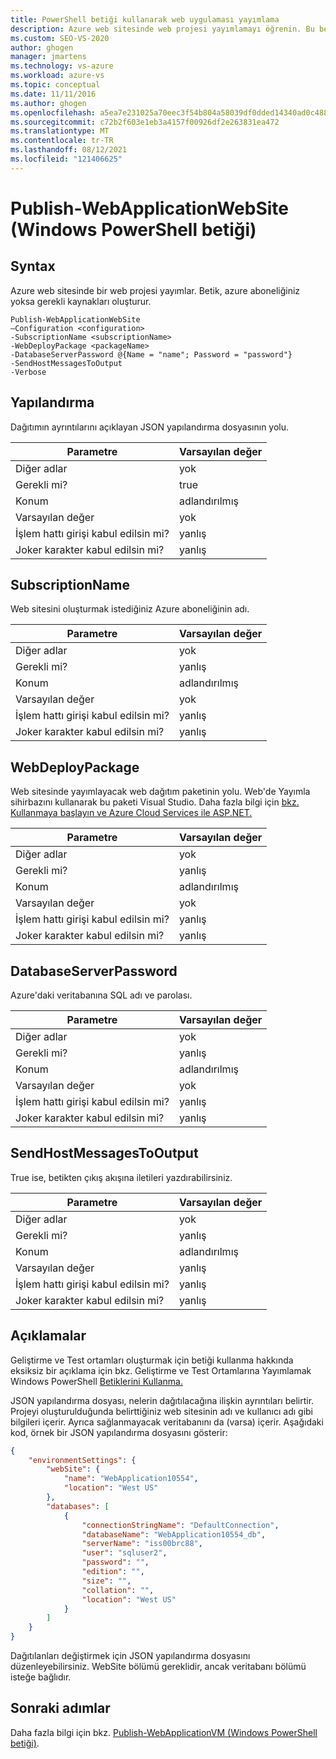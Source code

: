 ```yaml
---
title: PowerShell betiği kullanarak web uygulaması yayımlama
description: Azure web sitesinde web projesi yayımlamayı öğrenin. Bu betik, azure aboneliğiniz yoksa gerekli kaynakları oluşturur.
ms.custom: SEO-VS-2020
author: ghogen
manager: jmartens
ms.technology: vs-azure
ms.workload: azure-vs
ms.topic: conceptual
ms.date: 11/11/2016
ms.author: ghogen
ms.openlocfilehash: a5ea7e231025a70eec3f54b804a58039df0dded14340ad0c4887005b908c343a
ms.sourcegitcommit: c72b2f603e1eb3a4157f00926df2e263831ea472
ms.translationtype: MT
ms.contentlocale: tr-TR
ms.lasthandoff: 08/12/2021
ms.locfileid: "121406625"
---
```

# <a name="publish-webapplicationwebsite-windows-powershell-script"></a>Publish-WebApplicationWebSite (Windows PowerShell betiği)
## <a name="syntax"></a>Syntax
Azure web sitesinde bir web projesi yayımlar. Betik, azure aboneliğiniz yoksa gerekli kaynakları oluşturur.

```
Publish-WebApplicationWebSite
–Configuration <configuration>
-SubscriptionName <subscriptionName>
-WebDeployPackage <packageName>
-DatabaseServerPassword @{Name = "name"; Password = "password"}
-SendHostMessagesToOutput
-Verbose
```

## <a name="configuration"></a>Yapılandırma
Dağıtımın ayrıntılarını açıklayan JSON yapılandırma dosyasının yolu.

| Parametre | Varsayılan değer |
| --- | --- |
| Diğer adlar |yok |
| Gerekli mi? |true |
| Konum |adlandırılmış |
| Varsayılan değer |yok |
| İşlem hattı girişi kabul edilsin mi? |yanlış |
| Joker karakter kabul edilsin mi? |yanlış |

## <a name="subscriptionname"></a>SubscriptionName
Web sitesini oluşturmak istediğiniz Azure aboneliğinin adı.

| Parametre | Varsayılan değer |
| --- | --- |
| Diğer adlar |yok |
| Gerekli mi? |yanlış |
| Konum |adlandırılmış |
| Varsayılan değer |yok |
| İşlem hattı girişi kabul edilsin mi? |yanlış |
| Joker karakter kabul edilsin mi? |yanlış |

## <a name="webdeploypackage"></a>WebDeployPackage
Web sitesinde yayımlayacak web dağıtım paketinin yolu. Web'de Yayımla sihirbazını kullanarak bu paketi Visual Studio. Daha fazla bilgi için [bkz. Kullanmaya başlayın ve Azure Cloud Services ile ASP.NET.](vs-azure-tools-publish-webapplicationwebsite-windows-powershell-script.md)

| Parametre | Varsayılan değer |
| --- | --- |
| Diğer adlar |yok |
| Gerekli mi? |yanlış |
| Konum |adlandırılmış |
| Varsayılan değer |yok |
| İşlem hattı girişi kabul edilsin mi? |yanlış |
| Joker karakter kabul edilsin mi? |yanlış |

## <a name="databaseserverpassword"></a>DatabaseServerPassword
Azure'daki veritabanına SQL adı ve parolası.

| Parametre | Varsayılan değer |
| --- | --- |
| Diğer adlar |yok |
| Gerekli mi? |yanlış |
| Konum |adlandırılmış |
| Varsayılan değer |yok |
| İşlem hattı girişi kabul edilsin mi? |yanlış |
| Joker karakter kabul edilsin mi? |yanlış |

## <a name="sendhostmessagestooutput"></a>SendHostMessagesToOutput
True ise, betikten çıkış akışına iletileri yazdırabilirsiniz.

| Parametre | Varsayılan değer |
| --- | --- |
| Diğer adlar |yok |
| Gerekli mi? |yanlış |
| Konum |adlandırılmış |
| Varsayılan değer |yanlış |
| İşlem hattı girişi kabul edilsin mi? |yanlış |
| Joker karakter kabul edilsin mi? |yanlış |

## <a name="remarks"></a>Açıklamalar
Geliştirme ve Test ortamları oluşturmak için betiği kullanma hakkında eksiksiz bir açıklama için bkz. Geliştirme ve Test Ortamlarına Yayımlamak Windows PowerShell [Betiklerini Kullanma.](vs-azure-tools-publishing-using-powershell-scripts.md)

JSON yapılandırma dosyası, nelerin dağıtılacağına ilişkin ayrıntıları belirtir. Projeyi oluşturulduğunda belirttiğiniz web sitesinin adı ve kullanıcı adı gibi bilgileri içerir. Ayrıca sağlanmayacak veritabanını da (varsa) içerir. Aşağıdaki kod, örnek bir JSON yapılandırma dosyasını gösterir:

```json
{
    "environmentSettings": {
        "webSite": {
            "name": "WebApplication10554",
            "location": "West US"
        },
        "databases": [
            {
                "connectionStringName": "DefaultConnection",
                "databaseName": "WebApplication10554_db",
                "serverName": "iss00brc88",
                "user": "sqluser2",
                "password": "",
                "edition": "",
                "size": "",
                "collation": "",
                "location": "West US"
            }
        ]
    }
}
```

Dağıtılanları değiştirmek için JSON yapılandırma dosyasını düzenleyebilirsiniz. WebSite bölümü gereklidir, ancak veritabanı bölümü isteğe bağlıdır.

## <a name="next-steps"></a>Sonraki adımlar
Daha fazla bilgi için bkz. [Publish-WebApplicationVM (Windows PowerShell betiği)](vs-azure-tools-publish-webapplicationvm.md).
